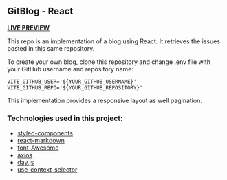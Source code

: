 ## GitBlog - React

[**LIVE PREVIEW**](https://tourmaline-sorbet-224d9d.netlify.app/)

This repo is an implementation of a blog using React. It retrieves the issues posted in this same repository.

To create your own blog, clone this repository and change .env file with your GitHub username and repository name:

```basic
VITE_GITHUB_USER='${YOUR_GITHUB_USERNAME}'
VITE_GITHUB_REPO='${YOUR_GITHUB_REPOSITORY}'
```

This implementation provides a responsive layout as well pagination.

### Technologies used in this project:

- [styled-components](https://github.com/styled-components/styled-components)
- [react-markdown](https://github.com/remarkjs/react-markdown)
- [font-Awesome](https://github.com/FortAwesome/Font-Awesome)
- [axios](https://github.com/axios/axios)
- [day.js](https://github.com/iamkun/dayjs)
- [use-context-selector](https://github.com/dai-shi/use-context-selector)
